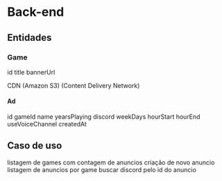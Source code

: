 # Back-end

## Entidades

### Game

id
title
bannerUrl

CDN (Amazon S3) (Content Delivery Network)

#### Ad

id
gameId
name
yearsPlaying
discord
weekDays
hourStart
hourEnd
useVoiceChannel
createdAt

## Caso de uso

listagem de games com contagem de anuncios
criação de novo anuncio
listagem de anuncios por game
buscar discord pelo id do anuncio